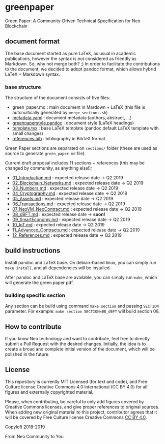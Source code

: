 # greenpaper
Green Paper: A Community-Driven Technical Specification for Neo Blockchain

## document format
The base document started as pure LaTeX, as usual in academic publications, however the syntax is not considered as friendly as Markdown. So, why not merge both? :)
In order to facilitate the contributions to the document, we decided to adopt pandoc format, which allows hybrid LaTeX + Markdown syntax.

### base structure
The structure of the document consists of five files:
- green_paper.md : main document in Mardown + LaTeX (this file is automatically generated by `merge_sections.sh`)
- [metadata.yaml](metadata.yaml) : document metadata (authors, abstract, ...)
- [greenpaperstyle.pandoc](greenpaperstyle.pandoc) : document style (LaTeX headings)
- [template.tex](template.tex) : base LaTeX template (pandoc default LaTeX template with small changes)
- [references.bib](references.bib) : bibliography in BibTeX format

Green Paper sections are separated on `sections/` folder (these are used as source to generate `green_paper.md` file).

Current draft proposal includes 11 sections + references (this may be changed by community, as anything else!):
- [01_Introduction.md](01_Introduction.md) : expected release date -> Q2 2019
- [02_Blockchain_Networks.md](02_Blockchain_Networks.md) : expected release date -> Q2 2019
- [03_Numbers.md](03_Numbers.md) : expected release date -> Q2 2019
- [04_Cryptography.md](04_Cryptography.md) : expected release date -> Q2 2019
- [05_Assets.md](05_Assets.md) : expected release date -> Q2 2019
- [06_Transactions.md](06_Transactions.md) : expected release date -> Q2 2019
- [07_NeoVM_NeoContract.md](07_NeoVM_NeoContract.md) : expected release date -> Q2 2019
- [08_dBFT.md](08_dBFT.md) : expected release date -> **soon!**
- [09_SmartEconomy.md](09_SmartEconomy.md) : expected release date -> Q2 2019
- [10_IoT.md](10_IoT.md) : expected release date -> Q2 2019
- [11_Advanced_Contracts.md](11_Advanced_Contracts.md) : expected release date -> Q2 2019
- [12_References.md](12_References.md) : expected release date -> Q2 2019


## build instructions
Install pandoc and LaTeX base. On debian-based linux, you can simply run `make install`, and all dependencies will be installed.

After pandoc and LaTeX base are available, you can simply run `make`, which will generate the green paper pdf.

### building specific section
Any section can be build using command `make section` and passing `SECTION` parameter.
For example: `make section SECTION=08_dBFT` will build section 08.

## How to contribute
If you know Neo technology and want to contribute, feel free to directly submit a Pull Request with the desired changes.
Initially, the idea is to create a broad and complete initial version of the document, which will be polished in the future.

## License
This repository is currently MIT Licensed (for text and code), and Free Culture license Creative Commons 4.0 International (CC BY 4.0) for all figures and externally copyrighted material.

Please, when contributing, be careful to only add figures covered by Creative Commons licenses, and give proper references to original sources.
When adding new original material to this project, contributor agrees that it will be covered by Free Culture license Creative Commons [CC BY 4.0](https://creativecommons.org/licenses/by/4.0/).

Copyleft 2018-2019

From Neo Community to You
